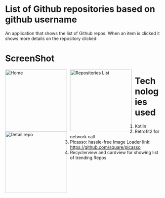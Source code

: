 # List of Github repositories based on github username
An application that shows the list of Github repos. When an item is clicked it shows more details on the repository clicked

# ScreenShot
<img src="https://user-images.githubusercontent.com/67503012/104285848-c89ee580-54e6-11eb-8cef-d92a39a88563.png"
     alt="Home"
     style="float: left; margin-right: 10px;"
     width="200" /> <img src="https://user-images.githubusercontent.com/67503012/104285855-cc326c80-54e6-11eb-9a51-9f0801e6fa48.png"
     alt="Repositories List"
     style="float: left; margin-right: 10px;"
     width="200" /> <img src="https://user-images.githubusercontent.com/67503012/104285831-c3419b00-54e6-11eb-9a5e-1e6374cdf408.png"
     alt="Detail repo"
     style="float: left; margin-right: 10px;"
     width="200" />
     
# Technologies used
1. Kotlin
2. Retrofit2 for network call
3. Picasso: hassle-free Image Loader 
   link: https://github.com/square/picasso
4. Recyclerview and cardview for showing list of trending  Repos
